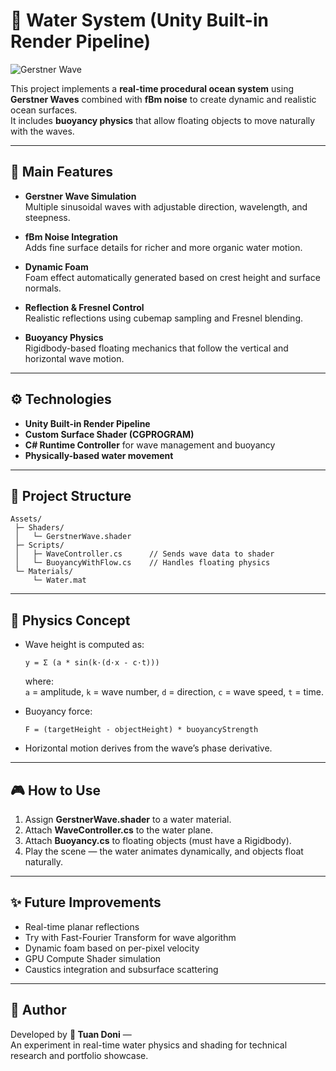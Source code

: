 
# 🌊 Water System (Unity Built-in Render Pipeline)

![Gerstner Wave](https://github.com/donigna/Water-Shader/blob/main/GerstnerWaterGif.gif?raw=true)

This project implements a **real-time procedural ocean system** using **Gerstner Waves** combined with **fBm noise** to create dynamic and realistic ocean surfaces.  
It includes **buoyancy physics** that allow floating objects to move naturally with the waves.

---

## 🎨 Main Features

- **Gerstner Wave Simulation**  
  Multiple sinusoidal waves with adjustable direction, wavelength, and steepness.

- **fBm Noise Integration**  
  Adds fine surface details for richer and more organic water motion.

- **Dynamic Foam**  
  Foam effect automatically generated based on crest height and surface normals.

- **Reflection & Fresnel Control**  
  Realistic reflections using cubemap sampling and Fresnel blending.

- **Buoyancy Physics**  
  Rigidbody-based floating mechanics that follow the vertical and horizontal wave motion.

---

## ⚙️ Technologies

- **Unity Built-in Render Pipeline**
- **Custom Surface Shader (CGPROGRAM)**
- **C# Runtime Controller** for wave management and buoyancy
- **Physically-based water movement**

---

## 🧩 Project Structure

```
Assets/
 ├─ Shaders/
 │   └─ GerstnerWave.shader
 ├─ Scripts/
 │   ├─ WaveController.cs      // Sends wave data to shader
 │   └─ BuoyancyWithFlow.cs    // Handles floating physics
 └─ Materials/
     └─ Water.mat
```

---

## 🧠 Physics Concept

- Wave height is computed as:
  ```
  y = Σ (a * sin(k·(d·x - c·t)))
  ```
  where:  
  `a` = amplitude, `k` = wave number, `d` = direction, `c` = wave speed, `t` = time.  

- Buoyancy force:
  ```
  F = (targetHeight - objectHeight) * buoyancyStrength
  ```

- Horizontal motion derives from the wave’s phase derivative.

---

## 🎮 How to Use

1. Assign **GerstnerWave.shader** to a water material.  
2. Attach **WaveController.cs** to the water plane.  
3. Attach **Buoyancy.cs** to floating objects (must have a Rigidbody).  
4. Play the scene — the water animates dynamically, and objects float naturally.

---

## ✨ Future Improvements

- Real-time planar reflections
- Try with Fast-Fourier Transform for wave algorithm 
- Dynamic foam based on per-pixel velocity  
- GPU Compute Shader simulation  
- Caustics integration and subsurface scattering

---

## 👑 Author

Developed by **👑 Tuan Doni** —  
An experiment in real-time water physics and shading for technical research and portfolio showcase.
